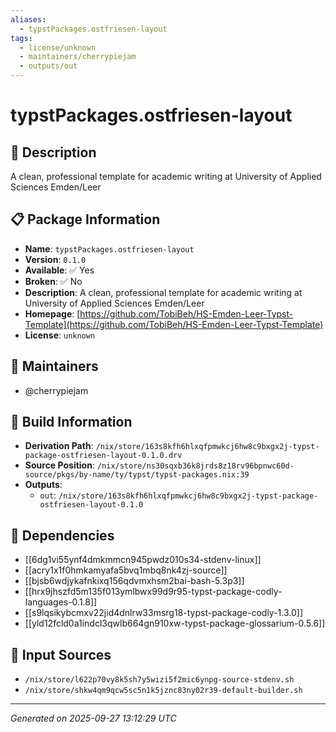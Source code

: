 ```yaml
---
aliases:
  - typstPackages.ostfriesen-layout
tags:
  - license/unknown
  - maintainers/cherrypiejam
  - outputs/out
---
```


# typstPackages.ostfriesen-layout

## 📝 Description

A clean, professional template for academic writing at University of Applied Sciences Emden/Leer

## 📋 Package Information

- **Name**: `typstPackages.ostfriesen-layout`
- **Version**: `0.1.0`
- **Available**: ✅ Yes
- **Broken**: ✅ No
- **Description**: A clean, professional template for academic writing at University of Applied Sciences Emden/Leer
- **Homepage**: [https://github.com/TobiBeh/HS-Emden-Leer-Typst-Template](https://github.com/TobiBeh/HS-Emden-Leer-Typst-Template)
- **License**: `unknown`
## 👥 Maintainers

- @cherrypiejam


## 🔧 Build Information

- **Derivation Path**: `/nix/store/163s8kfh6hlxqfpmwkcj6hw8c9bxgx2j-typst-package-ostfriesen-layout-0.1.0.drv`
- **Source Position**: `/nix/store/ns30sqxb36k8jrds8z18rv96bpnwc60d-source/pkgs/by-name/ty/typst/typst-packages.nix:39`
- **Outputs**:
  - `out`:  `/nix/store/163s8kfh6hlxqfpmwkcj6hw8c9bxgx2j-typst-package-ostfriesen-layout-0.1.0`

## 🔗 Dependencies

- [[6dg1vi55ynf4dmkmmcn945pwdz010s34-stdenv-linux]]
- [[acry1x1f0hmkamyafa5bvq1mbq8nk4zj-source]]
- [[bjsb6wdjykafnkixq156qdvmxhsm2bai-bash-5.3p3]]
- [[hrx9jhszfd5m135f013ymlbwx99d9r95-typst-package-codly-languages-0.1.8]]
- [[s9lqsikybcmxv22jid4dnlrw33msrg18-typst-package-codly-1.3.0]]
- [[yld12fcld0a1indcl3qwlb664gn910xw-typst-package-glossarium-0.5.6]]

## 📁 Input Sources

- `/nix/store/l622p70vy8k5sh7y5wizi5f2mic6ynpg-source-stdenv.sh`
- `/nix/store/shkw4qm9qcw5sc5n1k5jznc83ny02r39-default-builder.sh`

---
*Generated on 2025-09-27 13:12:29 UTC*
